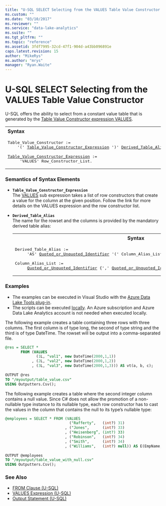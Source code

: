 ```yaml
---
title: "U-SQL SELECT Selecting from the VALUES Table Value Constructor | Microsoft Docs"
ms.custom: ""
ms.date: "03/10/2017"
ms.reviewer: ""
ms.service: "data-lake-analytics"
ms.suite: ""
ms.tgt_pltfrm: ""
ms.topic: "reference"
ms.assetid: 3fdf7995-32cd-47f1-904d-a43bb096891e
caps.latest.revision: 15
author: "MikeRys"
ms.author: "mrys"
manager: "Ryan.Waite"
---
```

# U-SQL SELECT Selecting from the VALUES Table Value Constructor
U-SQL offers the ability to select from a constant value table that is generated by the [Table Value Constructor expression VALUES](values-expression-u-sql.md).  
  
<table><th align="left">Syntax</th><tr><td><pre>
Table_Value_Constructor :=                                                                               
    '(' <a href="#tbl_vce">Table_Value_Constructor_Expression</a> ')' <a href="#dta">Derived_Table_Alias</a>.<br />
<a href="#tbl_vce">Table_Value_Constructor_Expression</a> :=  
     'VALUES' Row_Constructor_List.  
</pre></td></tr></table>

### Semantics of Syntax Elements    
- <a name="tbl_vce"></a>**`Table_Value_Constructor_Expression`**   
  The [VALUES](values-expression-u-sql.md) sub expression takes a list of row constructors that create a value for the column at the given position. Follow the link for more details on the VALUES expression and the row constructor list.  
  
- <a name="dta"></a>**`Derived_Table_Alias`**    
  The name for the rowset and the columns is provided by the mandatory derived table alias:  
  <table><th>Syntax</th><tr><td><pre>
  Derived_Table_Alias :=                                                                              
       'AS' <a href="u-sql-identifiers.md">Quoted_or_Unquoted_Identifier</a> '(' Column_Alias_List ')'.<br />
  Column_Alias_List :=   
       <a href="u-sql-identifiers.md">Quoted_or_Unquoted_Identifier</a> {',' <a href="u-sql-identifiers.md">Quoted_or_Unquoted_Identifier</a>}.  
  </pre></td></tr></table>
  
### Examples
- The examples can be executed in Visual Studio with the [Azure Data Lake Tools plug-in](https://www.microsoft.com/download/details.aspx?id=49504).  
- The scripts can be executed [locally](https://docs.microsoft.com/azure/data-lake-analytics/data-lake-analytics-data-lake-tools-get-started#run-u-sql-locally).  An Azure subscription and Azure Data Lake Analytics account is not needed when executed locally.
   
The following example creates a table containing three rows with three columns. The first column is of type long, the second of type string and the third is of type DateTime. The rowset will be output into a comma-separated file.
  
```sql
@res = SELECT *   
       FROM (VALUES  
              (1L, "val1", new DateTime(2000,1,1))  
            , (2L, "val2", new DateTime(2000,1,2))  
            , (3L, "val3", new DateTime(2000,1,3))) AS vt(a, b, c);  
            
OUTPUT @res   
TO "/myoutput/table_value.csv"  
USING Outputters.Csv();
```
  
The following example creates a table where the second integer column contains a null value. Since C# does not allow the promotion of a non-nullable type instance to its nullable type, each row constructor has to cast the values in the column that contains the null to its type’s nullable type:  
  
```sql
@employees = SELECT * FROM (VALUES  
                             ("Rafferty",   (int?) 31)  
                           , ("Jones",      (int?) 33)  
                           , ("Heisenberg”, (int?) 33)  
                           , ("Robinson",   (int?) 34)  
                           , ("Smith",      (int?) 34)  
                           , ("Williams",   (int?) null)) AS E(EmpName, DepID);  
                           
OUTPUT @employees  
TO "/myoutput/table_value_with_null.csv"  
USING Outputters.Csv();
```
  
### See Also    
* [FROM Clause (U-SQL)](from-clause-u-sql.md)  
* [VALUES Expression (U-SQL)](values-expression-u-sql.md)  
* [Output Statement (U-SQL)](output-statement-u-sql.md)  
